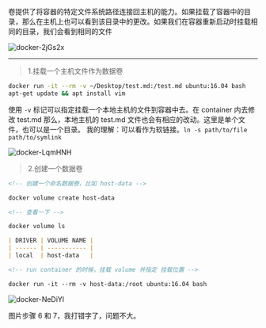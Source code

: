 卷提供了将容器的特定文件系统路径连接回主机的能力。如果挂载了容器中的目录，那么在主机上也可以看到该目录中的更改。如果我们在容器重新启动时挂载相同的目录，我们会看到相同的文件

<img src='https://loremxuetengfei.oss-cn-beijing.aliyuncs.com/uPic/docker-2jGs2x.jpg' alt='docker-2jGs2x'/>

---

> 1.挂载一个主机文件作为数据卷

```sh
docker run -it --rm -v ~/Desktop/test.md:/test.md ubuntu:16.04 bash
apt-get update && apt install vim

```

使用 `-v` 标记可以指定挂载一个本地主机的文件到容器中去。在 container 内去修改 test.md 那么，本地主机的 test.md 文件也会有相应的改动。这里是单个文件，也可以是一个目录。
我的理解：可以看作为软链接。`ln -s path/to/file path/to/symlink`

<img src='https://loremxuetengfei.oss-cn-beijing.aliyuncs.com/uPic/docker-LqmHNH.jpg' alt='docker-LqmHNH'/>

> 2.创建一个数据卷

```md
<!-- 创建一个命名数据卷，比如 host-data -->

docker volume create host-data

<!-- 查看一下 -->

docker volume ls

| DRIVER | VOLUME NAME |
| ------ | ----------- |
| local  | host-data   |

<!-- run container 的时候，挂载 volume 并指定 挂载位置 -->

docker run -it --rm -v host-data:/root ubuntu:16.04 bash
```

<img src='https://loremxuetengfei.oss-cn-beijing.aliyuncs.com/uPic/docker-NeDiYl.jpg' alt='docker-NeDiYl'/>

图片步骤 6 和 7，我打错字了，问题不大。
